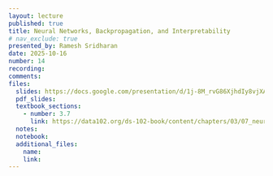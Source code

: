 ```yaml
---
layout: lecture
published: true
title: Neural Networks, Backpropagation, and Interpretability
# nav_exclude: true
presented_by: Ramesh Sridharan
date: 2025-10-16
number: 14
recording: 
comments:
files:
  slides: https://docs.google.com/presentation/d/1j-8M_rvG86XjhdIy8vjXAPV1YONzpxwZTA8a2CGAY5U/edit?usp=sharing
  pdf_slides:
  textbook_sections:
    - number: 3.7
      link: https://data102.org/ds-102-book/content/chapters/03/07_neural_networks.html
  notes:
  notebook:
  additional_files:
    name:
    link:
---
```

